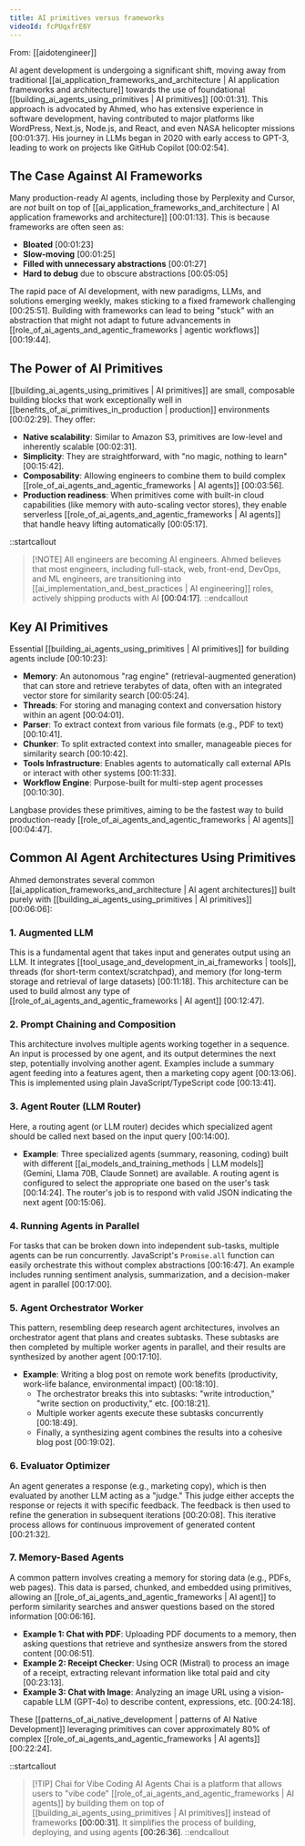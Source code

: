 ```yaml
---
title: AI primitives versus frameworks
videoId: fcPUqxfrE6Y
---
```


From: [[aidotengineer]] <br/> 

AI agent development is undergoing a significant shift, moving away from traditional [[ai_application_frameworks_and_architecture | AI application frameworks and architecture]] towards the use of foundational [[building_ai_agents_using_primitives | AI primitives]] <a class="yt-timestamp" data-t="00:01:31">[00:01:31]</a>. This approach is advocated by Ahmed, who has extensive experience in software development, having contributed to major platforms like WordPress, Next.js, Node.js, and React, and even NASA helicopter missions <a class="yt-timestamp" data-t="00:01:37">[00:01:37]</a>. His journey in LLMs began in 2020 with early access to GPT-3, leading to work on projects like GitHub Copilot <a class="yt-timestamp" data-t="00:02:54">[00:02:54]</a>.

## The Case Against AI Frameworks

Many production-ready AI agents, including those by Perplexity and Cursor, are *not* built on top of [[ai_application_frameworks_and_architecture | AI application frameworks and architecture]] <a class="yt-timestamp" data-t="00:01:13">[00:01:13]</a>. This is because frameworks are often seen as:
*   **Bloated** <a class="yt-timestamp" data-t="00:01:23">[00:01:23]</a>
*   **Slow-moving** <a class="yt-timestamp" data-t="00:01:25">[00:01:25]</a>
*   **Filled with unnecessary abstractions** <a class="yt-timestamp" data-t="00:01:27">[00:01:27]</a>
*   **Hard to debug** due to obscure abstractions <a class="yt-timestamp" data-t="00:05:05">[00:05:05]</a>

The rapid pace of AI development, with new paradigms, LLMs, and solutions emerging weekly, makes sticking to a fixed framework challenging <a class="yt-timestamp" data-t="00:25:51">[00:25:51]</a>. Building with frameworks can lead to being "stuck" with an abstraction that might not adapt to future advancements in [[role_of_ai_agents_and_agentic_frameworks | agentic workflows]] <a class="yt-timestamp" data-t="00:19:44">[00:19:44]</a>.

## The Power of AI Primitives

[[building_ai_agents_using_primitives | AI primitives]] are small, composable building blocks that work exceptionally well in [[benefits_of_ai_primitives_in_production | production]] environments <a class="yt-timestamp" data-t="00:02:29">[00:02:29]</a>. They offer:
*   **Native scalability**: Similar to Amazon S3, primitives are low-level and inherently scalable <a class="yt-timestamp" data-t="00:02:31">[00:02:31]</a>.
*   **Simplicity**: They are straightforward, with "no magic, nothing to learn" <a class="yt-timestamp" data-t="00:15:42">[00:15:42]</a>.
*   **Composability**: Allowing engineers to combine them to build complex [[role_of_ai_agents_and_agentic_frameworks | AI agents]] <a class="yt-timestamp" data-t="00:03:56">[00:03:56]</a>.
*   **Production readiness**: When primitives come with built-in cloud capabilities (like memory with auto-scaling vector stores), they enable serverless [[role_of_ai_agents_and_agentic_frameworks | AI agents]] that handle heavy lifting automatically <a class="yt-timestamp" data-t="00:05:17">[00:05:17]</a>.

::startcallout
> [!NOTE] All engineers are becoming AI engineers.
> Ahmed believes that most engineers, including full-stack, web, front-end, DevOps, and ML engineers, are transitioning into [[ai_implementation_and_best_practices | AI engineering]] roles, actively shipping products with AI <a class="yt-timestamp" data-t="00:04:17">[00:04:17]</a>.
::endcallout

## Key AI Primitives

Essential [[building_ai_agents_using_primitives | AI primitives]] for building agents include <a class="yt-timestamp" data-t="00:10:23">[00:10:23]</a>:
*   **Memory**: An autonomous "rag engine" (retrieval-augmented generation) that can store and retrieve terabytes of data, often with an integrated vector store for similarity search <a class="yt-timestamp" data-t="00:05:24">[00:05:24]</a>.
*   **Threads**: For storing and managing context and conversation history within an agent <a class="yt-timestamp" data-t="00:04:01">[00:04:01]</a>.
*   **Parser**: To extract context from various file formats (e.g., PDF to text) <a class="yt-timestamp" data-t="00:10:41">[00:10:41]</a>.
*   **Chunker**: To split extracted context into smaller, manageable pieces for similarity search <a class="yt-timestamp" data-t="00:10:42">[00:10:42]</a>.
*   **Tools Infrastructure**: Enables agents to automatically call external APIs or interact with other systems <a class="yt-timestamp" data-t="00:11:33">[00:11:33]</a>.
*   **Workflow Engine**: Purpose-built for multi-step agent processes <a class="yt-timestamp" data-t="00:10:30">[00:10:30]</a>.

Langbase provides these primitives, aiming to be the fastest way to build production-ready [[role_of_ai_agents_and_agentic_frameworks | AI agents]] <a class="yt-timestamp" data-t="00:04:47">[00:04:47]</a>.

## Common AI Agent Architectures Using Primitives

Ahmed demonstrates several common [[ai_application_frameworks_and_architecture | AI agent architectures]] built purely with [[building_ai_agents_using_primitives | AI primitives]] <a class="yt-timestamp" data-t="00:06:06">[00:06:06]</a>:

### 1. Augmented LLM
This is a fundamental agent that takes input and generates output using an LLM. It integrates [[tool_usage_and_development_in_ai_frameworks | tools]], threads (for short-term context/scratchpad), and memory (for long-term storage and retrieval of large datasets) <a class="yt-timestamp" data-t="00:11:18">[00:11:18]</a>. This architecture can be used to build almost any type of [[role_of_ai_agents_and_agentic_frameworks | AI agent]] <a class="yt-timestamp" data-t="00:12:47">[00:12:47]</a>.

### 2. Prompt Chaining and Composition
This architecture involves multiple agents working together in a sequence. An input is processed by one agent, and its output determines the next step, potentially involving another agent. Examples include a summary agent feeding into a features agent, then a marketing copy agent <a class="yt-timestamp" data-t="00:13:06">[00:13:06]</a>. This is implemented using plain JavaScript/TypeScript code <a class="yt-timestamp" data-t="00:13:41">[00:13:41]</a>.

### 3. Agent Router (LLM Router)
Here, a routing agent (or LLM router) decides which specialized agent should be called next based on the input query <a class="yt-timestamp" data-t="00:14:00">[00:14:00]</a>.
*   **Example**: Three specialized agents (summary, reasoning, coding) built with different [[ai_models_and_training_methods | LLM models]] (Gemini, Llama 70B, Claude Sonnet) are available. A routing agent is configured to select the appropriate one based on the user's task <a class="yt-timestamp" data-t="00:14:24">[00:14:24]</a>. The router's job is to respond with valid JSON indicating the next agent <a class="yt-timestamp" data-t="00:15:06">[00:15:06]</a>.

### 4. Running Agents in Parallel
For tasks that can be broken down into independent sub-tasks, multiple agents can be run concurrently. JavaScript's `Promise.all` function can easily orchestrate this without complex abstractions <a class="yt-timestamp" data-t="00:16:47">[00:16:47]</a>. An example includes running sentiment analysis, summarization, and a decision-maker agent in parallel <a class="yt-timestamp" data-t="00:17:00">[00:17:00]</a>.

### 5. Agent Orchestrator Worker
This pattern, resembling deep research agent architectures, involves an orchestrator agent that plans and creates subtasks. These subtasks are then completed by multiple worker agents in parallel, and their results are synthesized by another agent <a class="yt-timestamp" data-t="00:17:10">[00:17:10]</a>.
*   **Example**: Writing a blog post on remote work benefits (productivity, work-life balance, environmental impact) <a class="yt-timestamp" data-t="00:18:10">[00:18:10]</a>.
    *   The orchestrator breaks this into subtasks: "write introduction," "write section on productivity," etc. <a class="yt-timestamp" data-t="00:18:21">[00:18:21]</a>.
    *   Multiple worker agents execute these subtasks concurrently <a class="yt-timestamp" data-t="00:18:49">[00:18:49]</a>.
    *   Finally, a synthesizing agent combines the results into a cohesive blog post <a class="yt-timestamp" data-t="00:19:02">[00:19:02]</a>.

### 6. Evaluator Optimizer
An agent generates a response (e.g., marketing copy), which is then evaluated by another LLM acting as a "judge." This judge either accepts the response or rejects it with specific feedback. The feedback is then used to refine the generation in subsequent iterations <a class="yt-timestamp" data-t="00:20:08">[00:20:08]</a>. This iterative process allows for continuous improvement of generated content <a class="yt-timestamp" data-t="00:21:32">[00:21:32]</a>.

### 7. Memory-Based Agents
A common pattern involves creating a memory for storing data (e.g., PDFs, web pages). This data is parsed, chunked, and embedded using primitives, allowing an [[role_of_ai_agents_and_agentic_frameworks | AI agent]] to perform similarity searches and answer questions based on the stored information <a class="yt-timestamp" data-t="00:06:16">[00:06:16]</a>.
*   **Example 1: Chat with PDF**: Uploading PDF documents to a memory, then asking questions that retrieve and synthesize answers from the stored content <a class="yt-timestamp" data-t="00:06:51">[00:06:51]</a>.
*   **Example 2: Receipt Checker**: Using OCR (Mistral) to process an image of a receipt, extracting relevant information like total paid and city <a class="yt-timestamp" data-t="00:23:13">[00:23:13]</a>.
*   **Example 3: Chat with Image**: Analyzing an image URL using a vision-capable LLM (GPT-4o) to describe content, expressions, etc. <a class="yt-timestamp" data-t="00:24:18">[00:24:18]</a>.

These [[patterns_of_ai_native_development | patterns of AI Native Development]] leveraging primitives can cover approximately 80% of complex [[role_of_ai_agents_and_agentic_frameworks | AI agents]] <a class="yt-timestamp" data-t="00:22:24">[00:22:24]</a>.

::startcallout
> [!TIP] Chai for Vibe Coding AI Agents
> Chai is a platform that allows users to "vibe code" [[role_of_ai_agents_and_agentic_frameworks | AI agents]] by building them on top of [[building_ai_agents_using_primitives | AI primitives]] instead of frameworks <a class="yt-timestamp" data-t="00:00:31">[00:00:31]</a>. It simplifies the process of building, deploying, and using agents <a class="yt-timestamp" data-t="00:26:36">[00:26:36]</a>.
::endcallout